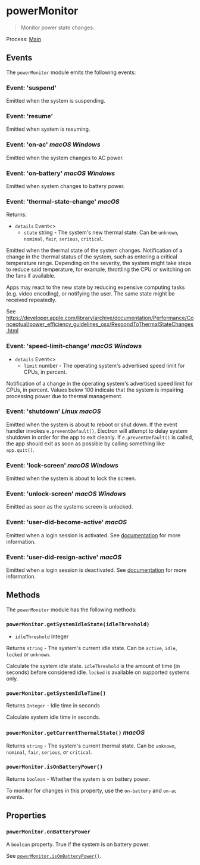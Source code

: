 # powerMonitor

> Monitor power state changes.

Process: [Main](../glossary.md#main-process)

## Events

The `powerMonitor` module emits the following events:

### Event: 'suspend'

Emitted when the system is suspending.

### Event: 'resume'

Emitted when system is resuming.

### Event: 'on-ac' _macOS_ _Windows_

Emitted when the system changes to AC power.

### Event: 'on-battery' _macOS_  _Windows_

Emitted when system changes to battery power.

### Event: 'thermal-state-change' _macOS_

Returns:

* `details` Event\<\>
  * `state` string - The system's new thermal state. Can be `unknown`, `nominal`, `fair`, `serious`, `critical`.

Emitted when the thermal state of the system changes. Notification of a change
in the thermal status of the system, such as entering a critical temperature
range. Depending on the severity, the system might take steps to reduce said
temperature, for example, throttling the CPU or switching on the fans if
available.

Apps may react to the new state by reducing expensive computing tasks (e.g.
video encoding), or notifying the user. The same state might be received
repeatedly.

See https://developer.apple.com/library/archive/documentation/Performance/Conceptual/power_efficiency_guidelines_osx/RespondToThermalStateChanges.html

### Event: 'speed-limit-change' _macOS_ _Windows_

* `details` Event\<\>
  * `limit` number - The operating system's advertised speed limit for CPUs, in percent.

Notification of a change in the operating system's advertised speed limit for
CPUs, in percent. Values below 100 indicate that the system is impairing
processing power due to thermal management.

### Event: 'shutdown' _Linux_ _macOS_

Emitted when the system is about to reboot or shut down. If the event handler
invokes `e.preventDefault()`, Electron will attempt to delay system shutdown in
order for the app to exit cleanly. If `e.preventDefault()` is called, the app
should exit as soon as possible by calling something like `app.quit()`.

### Event: 'lock-screen' _macOS_ _Windows_

Emitted when the system is about to lock the screen.

### Event: 'unlock-screen' _macOS_ _Windows_

Emitted as soon as the systems screen is unlocked.

### Event: 'user-did-become-active' _macOS_

Emitted when a login session is activated. See [documentation](https://developer.apple.com/documentation/appkit/nsworkspacesessiondidbecomeactivenotification?language=objc) for more information.

### Event: 'user-did-resign-active' _macOS_

Emitted when a login session is deactivated. See [documentation](https://developer.apple.com/documentation/appkit/nsworkspacesessiondidresignactivenotification?language=objc) for more information.

## Methods

The `powerMonitor` module has the following methods:

### `powerMonitor.getSystemIdleState(idleThreshold)`

* `idleThreshold` Integer

Returns `string` - The system's current idle state. Can be `active`, `idle`, `locked` or `unknown`.

Calculate the system idle state. `idleThreshold` is the amount of time (in seconds)
before considered idle.  `locked` is available on supported systems only.

### `powerMonitor.getSystemIdleTime()`

Returns `Integer` - Idle time in seconds

Calculate system idle time in seconds.

### `powerMonitor.getCurrentThermalState()` _macOS_

Returns `string` - The system's current thermal state. Can be `unknown`, `nominal`, `fair`, `serious`, or `critical`.

### `powerMonitor.isOnBatteryPower()`

Returns `boolean` - Whether the system is on battery power.

To monitor for changes in this property, use the `on-battery` and `on-ac`
events.

## Properties

### `powerMonitor.onBatteryPower`

A `boolean` property. True if the system is on battery power.

See [`powerMonitor.isOnBatteryPower()`](#powermonitorisonbatterypower).
